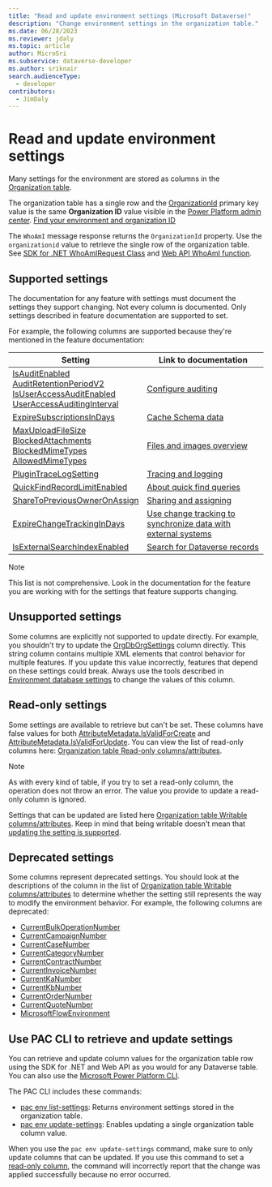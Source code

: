 ```yaml
---
title: "Read and update environment settings (Microsoft Dataverse)" 
description: "Change environment settings in the organization table." 
ms.date: 06/28/2023
ms.reviewer: jdaly
ms.topic: article
author: MicroSri
ms.subservice: dataverse-developer
ms.author: sriknair
search.audienceType: 
  - developer
contributors:
  - JimDaly
---
```

# Read and update environment settings

Many settings for the environment are stored as columns in the [Organization table](reference/entities/organization.md).

The organization table has a single row and the [OrganizationId](reference/entities/organization.md#BKMK_OrganizationId) primary key value is the same **Organization ID** value visible in the [Power Platform admin center](https://admin.powerplatform.microsoft.com/). [Find your environment and organization ID](/power-platform/admin/determine-org-id-name#find-your-environment-and-organization-id)

The `WhoAmI` message response returns the `OrganizationId` property. Use the `organizationid` value to retrieve the single row of the organization table. See [SDK for .NET WhoAmIRequest Class](/dotnet/api/microsoft.crm.sdk.messages.whoamirequest) and [Web API WhoAmI function](/power-apps/developer/data-platform/webapi/reference/whoami).

## Supported settings

The documentation for any feature with settings must document the settings they support changing. Not every column is documented. Only settings described in feature documentation are supported to set.

For example, the following columns are supported because they're mentioned in the feature documentation:

|Setting|Link to documentation|
|---------|---------|
|[IsAuditEnabled](reference/entities/organization.md#BKMK_IsAuditEnabled)<br />[AuditRetentionPeriodV2](reference/entities/organization.md#BKMK_AuditRetentionPeriodV2)<br />[IsUserAccessAuditEnabled](reference/entities/organization.md#BKMK_IsUserAccessAuditEnabled)<br />[UserAccessAuditingInterval](reference/entities/organization.md#BKMK_UserAccessAuditingInterval)|[Configure auditing](auditing/configure.md)|
|[ExpireSubscriptionsInDays](reference/entities/organization.md#BKMK_ExpireSubscriptionsInDays)|[Cache Schema data](cache-schema-data.md)|
|[MaxUploadFileSize](reference/entities/organization.md#BKMK_MaxUploadFileSize)<br />[BlockedAttachments](reference/entities/organization.md#BKMK_BlockedAttachments)<br />[BlockedMimeTypes](reference/entities/organization.md#BKMK_BlockedMimeTypes)<br />[AllowedMimeTypes](reference/entities/organization.md#BKMK_AllowedMimeTypes)|[Files and images overview](files-images-overview.md)|
|[PluginTraceLogSetting](reference/entities/organization.md#BKMK_PluginTraceLogSetting)|[Tracing and logging](logging-tracing.md)|
|[QuickFindRecordLimitEnabled](reference/entities/organization.md#BKMK_QuickFindRecordLimitEnabled)|[About quick find queries](quick-find.md)|
|[ShareToPreviousOwnerOnAssign](reference/entities/organization.md#sharetopreviousowneronassign-choicesoptions)|[Sharing and assigning](security-sharing-assigning.md)|
|[ExpireChangeTrackingInDays](reference/entities/organization.md#BKMK_ExpireChangeTrackingInDays)|[Use change tracking to synchronize data with external systems](use-change-tracking-synchronize-data-external-systems.md)|
|[IsExternalSearchIndexEnabled](reference/entities/organization.md#BKMK_IsExternalSearchIndexEnabled)|[Search for Dataverse records](search/overview.md)|

> [!NOTE]
> This list is not comprehensive. Look in the documentation for the feature you are working with for the settings that feature supports changing.


## Unsupported settings

Some columns are explicitly not supported to update directly. For example, you shouldn't try to update the [OrgDbOrgSettings](reference/entities/organization.md#BKMK_OrgDbOrgSettings) column directly. This string column contains multiple XML elements that control behavior for multiple features. If you update this value incorrectly, features that depend on these settings could break. Always use the tools described in [Environment database settings](/power-platform/admin/environment-database-settings) to change the values of this column.



## Read-only settings

Some settings are available to retrieve but can't be set. These columns have false values for both [AttributeMetadata.IsValidForCreate](/dotnet/api/microsoft.xrm.sdk.metadata.attributemetadata.isvalidforcreate) and [AttributeMetadata.IsValidForUpdate](/dotnet/api/microsoft.xrm.sdk.metadata.attributemetadata.isvalidforupdate). You can view the list of read-only columns here: [Organization table Read-only columns/attributes](reference/entities/organization.md#read-only-columnsattributes).

> [!NOTE]
> As with every kind of table, if you try to set a read-only column, the operation does not throw an error. The value you provide to update a read-only column is ignored.

Settings that can be updated are listed here [Organization table Writable columns/attributes](reference/entities/organization.md#writable-columnsattributes). Keep in mind that being writable doesn't mean that [updating the setting is supported](#supported-settings).

## Deprecated settings

Some columns represent deprecated settings. You should look at the descriptions of the column in the list of [Organization table Writable columns/attributes](reference/entities/organization.md#writable-columnsattributes) to determine whether the setting still represents the way to modify the environment behavior. For example, the following columns are deprecated:

- [CurrentBulkOperationNumber](reference/entities/organization.md#BKMK_CurrentBulkOperationNumber)
- [CurrentCampaignNumber](reference/entities/organization.md#BKMK_CurrentCampaignNumber)
- [CurrentCaseNumber](reference/entities/organization.md#BKMK_CurrentCaseNumber)
- [CurrentCategoryNumber](reference/entities/organization.md#BKMK_CurrentCategoryNumber)
- [CurrentContractNumber](reference/entities/organization.md#BKMK_CurrentContractNumber)
- [CurrentInvoiceNumber](reference/entities/organization.md#BKMK_CurrentInvoiceNumber)
- [CurrentKaNumber](reference/entities/organization.md#BKMK_CurrentKaNumber)
- [CurrentKbNumber](reference/entities/organization.md#BKMK_CurrentKbNumber)
- [CurrentOrderNumber](reference/entities/organization.md#BKMK_CurrentOrderNumber)
- [CurrentQuoteNumber](reference/entities/organization.md#BKMK_CurrentQuoteNumber)
- [MicrosoftFlowEnvironment](reference/entities/organization.md#BKMK_MicrosoftFlowEnvironment)


## Use PAC CLI to retrieve and update settings

You can retrieve and update column values for the organization table row using the SDK for .NET and Web API as you would for any Dataverse table. You can also use the [Microsoft Power Platform CLI](/power-platform/developer/cli/introduction).

The PAC CLI includes these commands:

 - [pac env list-settings](/power-platform/developer/cli/reference/env#pac-env-list-settings): Returns environment settings stored in the organization table.
 - [pac env update-settings](/power-platform/developer/cli/reference/env#pac-env-update-settings): Enables updating a single organization table column value.

 When you use the `pac env update-settings` command, make sure to only update columns that can be updated. If you use this command to set a [read-only column](#read-only-settings), the command will incorrectly report that the change was applied successfully because no error occurred.

